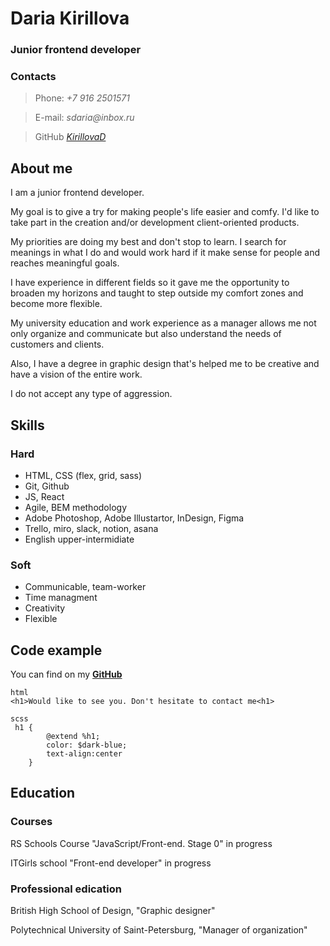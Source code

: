 # Daria Kirillova
### Junior frontend developer
### Contacts
> Phone: _+7 916 2501571_


> E-mail: _sdaria@inbox.ru_


> GitHub _[KirillovaD](https://github.com/KirillovaD)_

## About me
I am a junior frontend developer.


My goal is to give a try for making people's life easier and comfy. I'd like to take part in the creation and/or development client-oriented products.


My priorities are doing my best and don't stop to learn. I search for meanings in what I do and would work hard if it make sense for people and reaches meaningful goals.


I have experience in different fields so it gave me the opportunity to broaden my horizons and taught to step outside 
my comfort zones and become more flexible. 


My university education and work experience as a manager allows me not only organize and communicate but also understand the needs of customers and clients.


Also, I have a degree in graphic design that's helped me to be creative and have a vision of the entire work.


I do not accept any type of aggression. 

## Skills
### Hard
+ HTML, CSS (flex, grid, sass)
+ Git, Github
+ JS, React
+ Agile, BEM methodology
+ Adobe Photoshop, Adobe Illustartor, InDesign, Figma
+ Trello, miro, slack, notion, asana
+ English upper-intermidiate
### Soft
+ Communicable, team-worker
+ Time managment
+ Creativity
+ Flexible
## Code example
You can find on my [**GitHub**](https://github.com/KirillovaD)
``` 
html
<h1>Would like to see you. Don't hesitate to contact me<h1>
``` 
```
scss
 h1 {
        @extend %h1;
        color: $dark-blue;
        text-align:center
    }
``` 
## Education
### Courses

RS Schools Course "JavaScript/Front-end. Stage 0" in progress


ITGirls school "Front-end developer" in progress 

### Professional edication


British High School of Design, "Graphic designer"


Polytechnical University of Saint-Petersburg, "Manager of organization" 
